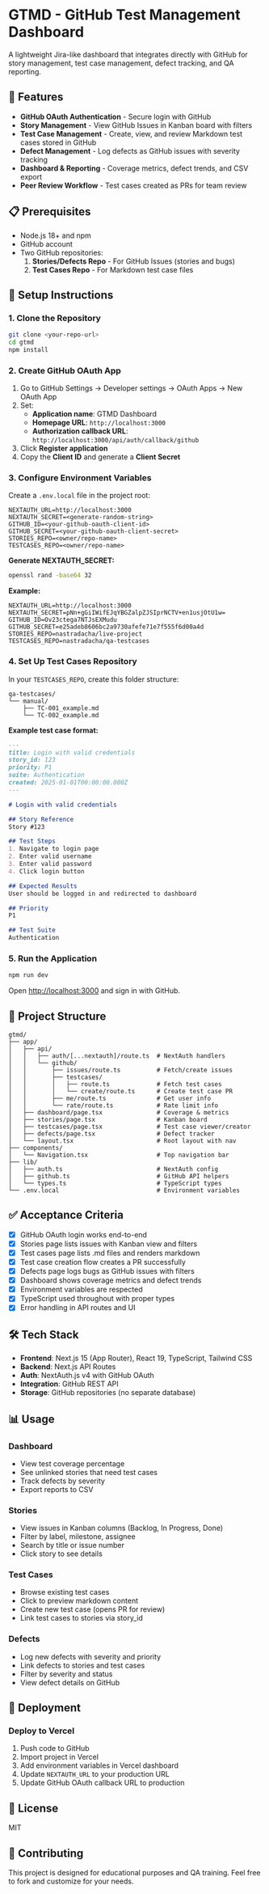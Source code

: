 # GTMD - GitHub Test Management Dashboard

A lightweight Jira-like dashboard that integrates directly with GitHub for story management, test case management, defect tracking, and QA reporting.

## 🚀 Features

- **GitHub OAuth Authentication** - Secure login with GitHub
- **Story Management** - View GitHub Issues in Kanban board with filters
- **Test Case Management** - Create, view, and review Markdown test cases stored in GitHub
- **Defect Management** - Log defects as GitHub issues with severity tracking
- **Dashboard & Reporting** - Coverage metrics, defect trends, and CSV export
- **Peer Review Workflow** - Test cases created as PRs for team review

## 📋 Prerequisites

- Node.js 18+ and npm
- GitHub account
- Two GitHub repositories:
  1. **Stories/Defects Repo** - For GitHub Issues (stories and bugs)
  2. **Test Cases Repo** - For Markdown test case files

## 🔧 Setup Instructions

### 1. Clone the Repository

```bash
git clone <your-repo-url>
cd gtmd
npm install
```

### 2. Create GitHub OAuth App

1. Go to GitHub Settings → Developer settings → OAuth Apps → New OAuth App
2. Set:
   - **Application name**: GTMD Dashboard
   - **Homepage URL**: `http://localhost:3000`
   - **Authorization callback URL**: `http://localhost:3000/api/auth/callback/github`
3. Click **Register application**
4. Copy the **Client ID** and generate a **Client Secret**

### 3. Configure Environment Variables

Create a `.env.local` file in the project root:

```env
NEXTAUTH_URL=http://localhost:3000
NEXTAUTH_SECRET=<generate-random-string>
GITHUB_ID=<your-github-oauth-client-id>
GITHUB_SECRET=<your-github-oauth-client-secret>
STORIES_REPO=<owner/repo-name>
TESTCASES_REPO=<owner/repo-name>
```

**Generate NEXTAUTH_SECRET:**
```bash
openssl rand -base64 32
```

**Example:**
```env
NEXTAUTH_URL=http://localhost:3000
NEXTAUTH_SECRET=pNn+gGiIWifEJqYBGZalpZJSIprNCTV+en1usjOtU1w=
GITHUB_ID=Ov23ctega7NTJsEXMudu
GITHUB_SECRET=e25adeb8606bc2a9730afefe71e7f555f6d00a4d
STORIES_REPO=nastradacha/live-project
TESTCASES_REPO=nastradacha/qa-testcases
```

### 4. Set Up Test Cases Repository

In your `TESTCASES_REPO`, create this folder structure:

```
qa-testcases/
└── manual/
    ├── TC-001_example.md
    └── TC-002_example.md
```

**Example test case format:**

```markdown
---
title: Login with valid credentials
story_id: 123
priority: P1
suite: Authentication
created: 2025-01-01T00:00:00.000Z
---

# Login with valid credentials

## Story Reference
Story #123

## Test Steps
1. Navigate to login page
2. Enter valid username
3. Enter valid password
4. Click login button

## Expected Results
User should be logged in and redirected to dashboard

## Priority
P1

## Test Suite
Authentication
```

### 5. Run the Application

```bash
npm run dev
```

Open [http://localhost:3000](http://localhost:3000) and sign in with GitHub.

## 📁 Project Structure

```
gtmd/
├── app/
│   ├── api/
│   │   ├── auth/[...nextauth]/route.ts  # NextAuth handlers
│   │   └── github/
│   │       ├── issues/route.ts          # Fetch/create issues
│   │       ├── testcases/
│   │       │   ├── route.ts             # Fetch test cases
│   │       │   └── create/route.ts      # Create test case PR
│   │       ├── me/route.ts              # Get user info
│   │       └── rate/route.ts            # Rate limit info
│   ├── dashboard/page.tsx               # Coverage & metrics
│   ├── stories/page.tsx                 # Kanban board
│   ├── testcases/page.tsx               # Test case viewer/creator
│   ├── defects/page.tsx                 # Defect tracker
│   └── layout.tsx                       # Root layout with nav
├── components/
│   └── Navigation.tsx                   # Top navigation bar
├── lib/
│   ├── auth.ts                          # NextAuth config
│   ├── github.ts                        # GitHub API helpers
│   └── types.ts                         # TypeScript types
└── .env.local                           # Environment variables
```

## ✅ Acceptance Criteria

- [x] GitHub OAuth login works end-to-end
- [x] Stories page lists issues with Kanban view and filters
- [x] Test cases page lists .md files and renders markdown
- [x] Test case creation flow creates a PR successfully
- [x] Defects page logs bugs as GitHub issues with filters
- [x] Dashboard shows coverage metrics and defect trends
- [x] Environment variables are respected
- [x] TypeScript used throughout with proper types
- [x] Error handling in API routes and UI

## 🛠️ Tech Stack

- **Frontend**: Next.js 15 (App Router), React 19, TypeScript, Tailwind CSS
- **Backend**: Next.js API Routes
- **Auth**: NextAuth.js v4 with GitHub OAuth
- **Integration**: GitHub REST API
- **Storage**: GitHub repositories (no separate database)

## 📊 Usage

### Dashboard
- View test coverage percentage
- See unlinked stories that need test cases
- Track defects by severity
- Export reports to CSV

### Stories
- View issues in Kanban columns (Backlog, In Progress, Done)
- Filter by label, milestone, assignee
- Search by title or issue number
- Click story to see details

### Test Cases
- Browse existing test cases
- Click to preview markdown content
- Create new test case (opens PR for review)
- Link test cases to stories via story_id

### Defects
- Log new defects with severity and priority
- Link defects to stories and test cases
- Filter by severity and status
- View defect details on GitHub

## 🚢 Deployment

### Deploy to Vercel

1. Push code to GitHub
2. Import project in Vercel
3. Add environment variables in Vercel dashboard
4. Update `NEXTAUTH_URL` to your production URL
5. Update GitHub OAuth callback URL to production

## 📝 License

MIT

## 🤝 Contributing

This project is designed for educational purposes and QA training. Feel free to fork and customize for your needs.
